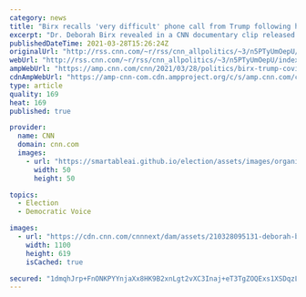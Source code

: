 ```yaml
---
category: news
title: "Birx recalls 'very difficult' phone call from Trump following her Covid-19 warnings"
excerpt: "Dr. Deborah Birx revealed in a CNN documentary clip released Sunday that she received a \"very uncomfortable\" and \"very difficult\" phone call from Donald Trump after speaking publicly about the spread of Covid-19 while serving in the former President's administration.\n    \n"
publishedDateTime: 2021-03-28T15:26:24Z
originalUrl: "http://rss.cnn.com/~r/rss/cnn_allpolitics/~3/n5PTyUmOepU/index.html"
webUrl: "http://rss.cnn.com/~r/rss/cnn_allpolitics/~3/n5PTyUmOepU/index.html"
ampWebUrl: "https://amp.cnn.com/cnn/2021/03/28/politics/birx-trump-covid-very-uncomfortable-phone-call/index.html"
cdnAmpWebUrl: "https://amp-cnn-com.cdn.ampproject.org/c/s/amp.cnn.com/cnn/2021/03/28/politics/birx-trump-covid-very-uncomfortable-phone-call/index.html"
type: article
quality: 169
heat: 169
published: true

provider:
  name: CNN
  domain: cnn.com
  images:
    - url: "https://smartableai.github.io/election/assets/images/organizations/cnn.com-50x50.jpg"
      width: 50
      height: 50

topics:
  - Election
  - Democratic Voice

images:
  - url: "https://cdn.cnn.com/cnnnext/dam/assets/210328095131-deborah-birx-gupta-covid-doc-super-tease.jpg"
    width: 1100
    height: 619
    isCached: true

secured: "1dmqhJrp+FnONKPYYnjaXx8HK9B2xnLgt2vXC3Inaj+eT3TgZOQExs1XSDqzLxHKAJ2XKrTXfmvat8CtwbhWqgM34MfgatI4BAKH7d0ComN9aInUlw+85G1cDlACOXr9E8Ej2kZEmH/2E7ErXdmPv1yiyMIxfszGDQmZT66wk/fazcrRGOd4U9A0RL0lIBeUEYr3LNyVA9LhXxtC+lnVuQBWXRumFgiJm+jEw27oAA0kkoogAuK33aUU5vjoCSm7Arx2xdZyQzWbKfpqCYpiHFMGP2Q3AIFK0hPuZPABw8v0AScua1jMBMKu8PaBEdKt+dfrj4tbMfyW0pS3YKGfEw2gjqRnDgDbMQZr2t4CZnc=;RgLwVCPS6AjE0NbrqWlt9A=="
---
```


